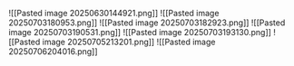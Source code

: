 ![[Pasted image 20250630144921.png]]
![[Pasted image 20250703180953.png]]
![[Pasted image 20250703182923.png]]
![[Pasted image 20250703190531.png]]
![[Pasted image 20250703193130.png]]
![[Pasted image 20250705213201.png]]
![[Pasted image 20250706204016.png]]